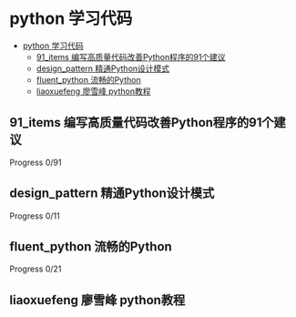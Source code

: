 # python 学习代码
- [python 学习代码](#python-学习代码)
  - [91_items 编写高质量代码改善Python程序的91个建议](#91_items-编写高质量代码改善python程序的91个建议)
  - [design_pattern 精通Python设计模式](#design_pattern-精通python设计模式)
  - [fluent_python 流畅的Python](#fluent_python-流畅的python)
  - [liaoxuefeng 廖雪峰 python教程](#liaoxuefeng-廖雪峰-python教程)

## 91_items 编写高质量代码改善Python程序的91个建议

Progress 0/91

## design_pattern 精通Python设计模式
Progress 0/11

## fluent_python 流畅的Python
Progress 0/21

## liaoxuefeng 廖雪峰 python教程
